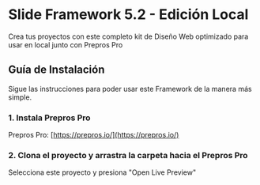 # Slide Framework 5.2 - Edición Local
Crea tus proyectos con este completo kit de Diseño Web optimizado para usar en local junto con Prepros Pro

## Guía de Instalación 
Sigue las instrucciones para poder usar este Framework de la manera más simple.

### 1. Instala Prepros Pro
Prepros Pro: [https://prepros.io/](https://prepros.io/)


### 2. Clona el proyecto y arrastra la carpeta hacia el Prepros Pro
Selecciona este proyecto y presiona "Open Live Preview"
